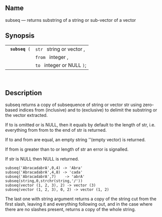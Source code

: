 <div>

<div>

</div>

<div>

## Name

subseq — returns substring of a string or sub-vector of a vector

</div>

<div>

## Synopsis

<div>

|                     |                            |
|---------------------|----------------------------|
| ` `**`subseq`**` (` | `str ` string or vector ,  |
|                     | `from ` integer ,          |
|                     | `to ` integer or NULL `)`; |

<div>

 

</div>

</div>

</div>

<div>

## Description

subseq returns a copy of subsequence of string or vector str using
zero-based indices from (inclusive) and to (exclusive) to delimit the
substring or the vector extracted.

If to is omitted or is NULL, then it equals by default to the length of
str, i.e. everything from from to the end of str is returned.

If to and from are equal, an empty string ''(empty vector) is returned.

If from is greater than to or length of str an error is signalled.

If str is NULL then NULL is returned.

``` screen
subseq('AbracadabrA',0,4) -> 'Abra'
subseq('AbracadabrA',4,8) -> 'cada'
subseq('AbracadabrA',7)    -> 'abrA'
subseq(string,0,strchr(string,'/'))
subseq(vector (1, 2, 3), 2) -> vector (3)
subseq(vector (1, 2, 3), 0, 2) -> vector (1, 2)
```

The last one with string argument returns a copy of the string cut from
the first slash, leaving it and everything following out, and in the
case where there are no slashes present, returns a copy of the whole
string.

</div>

</div>
